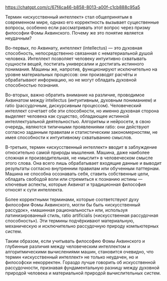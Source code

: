 https://chatgpt.com/c/67f4ca46-b858-8013-a00f-c1cb888c95a5

Термин «искусственный интеллект» стал общепринятым в современном мире, однако его корректность вызывает существенные вопросы, особенно если рассматривать этот вопрос через призму философии Фомы Аквинского. Почему же это понятие является неудачным?

Во-первых, по Аквинату, интеллект (intellectus) — это духовная способность, непосредственно связанная с нематериальной душой человека. Интеллект позволяет человеку интуитивно схватывать сущности вещей, постигать универсалии и достигать истинного понимания. Машины же, напротив, функционируют исключительно на уровне материальных процессов: они производят расчёты и обрабатывают информацию, но не могут обладать духовной способностью познания.

Во-вторых, важно обратить внимание на различие, проводимое Аквинатом между intellectus (интуитивным, духовным пониманием) и ratio (рассудочным, дискурсивным процессом). Человеческий интеллект сочетает обе эти способности, но именно духовная сторона выделяет человека как существо, обладающее истинной интеллектуальной деятельностью. Алгоритмы и нейросети, в свою очередь, являются типичными проявлениями ratio: они действуют согласно заданным правилам и статистическим закономерностям, не имея способности к интуитивному схватыванию смыслов.

В-третьих, термин «искусственный интеллект» вводит в заблуждение относительно самой природы мышления. Машина, даже наиболее сложная и производительная, не «мыслит» в человеческом смысле этого слова. Она всего лишь обрабатывает входящие данные и выводит результаты согласно внутренним правилам или обученным паттернам. Машина не способна осознавать себя, ставить собственные цели, обладать свободой воли или стремиться к познанию истины — ключевые аспекты, которые Аквинат и традиционная философия относят к сути интеллекта.

Более корректными терминами, которые соответствуют духу философии Фомы Аквинского, могли бы быть «искусственный рассудок», «машинная рациональность» или, используя латинизированный стиль, ratio artificialis («искусственная рассудочная способность»). Эти термины подчёркивают материальную, механическую и исключительно рассудочную природу компьютерных систем.

Таким образом, если учитывать философию Фомы Аквинского и глубинные различия между человеческим интеллектом и алгоритмическими вычислениями машин, становится очевидно, что термин «искусственный интеллект» не только неудачен, но и философски некорректен. Гораздо лучше говорить об искусственной рассудочности, признавая фундаментальную разницу между духовной природой человека и материальной природой вычислительных систем.